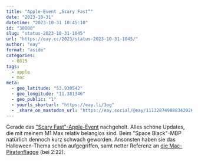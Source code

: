 ```yaml
---
title: "Apple-Event „Scary Fast“"
date: "2023-10-31"
datetime: "2023-10-31 10:45:10"
id: "38888"
slug: "status-2023-10-31-1045"
url: "https://eay.cc/2023/status-2023-10-31-1045/"
author: "eay"
format: "aside"
categories:
  - 0815
tags:
  - apple
  - mac
meta:
  - geo_latitude: "53.930542"
  - geo_longitude: "11.381346"
  - geo_public: "1"
  - yourls_shorturl: "https://eay.li/3og"
  - _share_on_mastodon_url: "https://eay.social/@eay/111328749888342026"
---
```


Gerade das ["Scary Fast"-Apple-Event](https://www.youtube.com/watch?v=ctkW3V0Mh-k) nachgeholt. Alles schöne Updates, die mit meinem M1 Max relativ belanglos sind. Beim "Space Black"-MBP natürlich dennoch kurz schwach geworden. Ansonsten haben sie das Halloween-Thema schön aufgegriffen, samt netter Referenz an [die Mac-Piratenflagge](https://www.folklore.org/StoryView.py?story=Pirate_Flag.txt) (bei 2:22).
